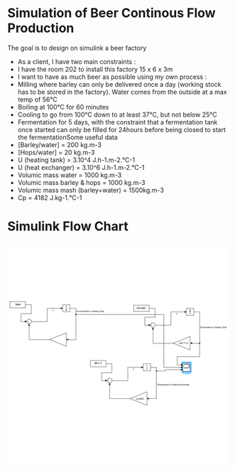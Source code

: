 # Simulation of Beer Continous Flow Production

The goal is to design on simulink a beer factory
- As a client, I have two main constraints :
- I have the room 202 to install this factory 15 x 6 x 3m
- I want to have as much beer as possible using my own process :
- Milling where barley can only be delivered once a day (working stock has to be stored in
the factory). Water comes from the outside at a max temp of 56°C
- Boiling at 100°C for 60 minutes
- Cooling to go from 100°C down to at least 37°C, but not below 25°C
- Fermentation for 5 days, with the constraint that a fermentation tank once started can
only be filled for 24hours before being closed to start the fermentationSome useful data
- [Barley/water] = 200 kg.m-3
- [Hops/water] = 20 kg.m-3
- U (heating tank) = 3.10^4 J.h-1.m-2.°C-1
- U (heat exchanger) = 3.10^6 J.h-1.m-2.°C-1
- Volumic mass water = 1000 kg.m-3
- Volumic mass barley & hops = 1000 kg.m-3
- Volumic mass mash (barley+water) = 1500kg.m-3
- Cp = 4182 J.kg-1.°C-1

# Simulink Flow Chart

![image1](beerprocess.png)
